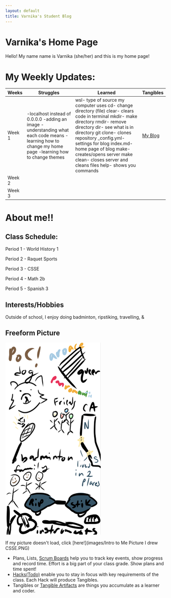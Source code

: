 ```yaml
---
layout: default
title: Varnika's Student Blog
---
```



# Varnika's Home Page 
Hello! My name name is Varnika (she/her) and this is my home page!

# My Weekly Updates:

| Weeks  | Struggles                                                                                                                                                   | Learned                                                     | Tangibles                      |
|--------|-------------------------------------------------------------------------------------------------------------------------------------------------------------|-------------------------------------------------------------|--------------------------------|
| Week 1 | -localhost instead of 0.0.0.0  -adding an image -understanding what each code means -learning how to change my home page -learning how to change themes | wsl- type of source my computer uses cd- change directory (file) clear- clears code in terminal mkdir- make directory rmdir- remove directory dir- see what is in directory git clone- clones repository _config.yml- settings for blog index.md- home page of blog make- creates/opens server make clean- closes server and cleans files help- shows you commands| [My Blog](http://localhost:4200/student/) |
| Week 2 |                                                                                                                                                             |                                                             |                                |
| Week 3 |                                                                                                                                                             |                                                             |                                |

# About me!!

## Class Schedule:

Period 1 - World History 1

Period 2 - Raquet Sports

Period 3 - CSSE

Period 4 - Math 2b

Period 5 - Spanish 3

## Interests/Hobbies

Outside of school, I enjoy doing badminton, ripstiking, travelling, &  

## Freeform Picture

<img src="images/Intro to Me Picture I drew CSSE.PNG" width="300" height="600">

If my picture doesn't load, click [here!](images/Intro to Me Picture I drew CSSE.PNG)

- Plans, Lists, [Scrum Boards](https://clickup.com/blog/scrum-board/) help you to track key events, show progress and record time.  Effort is a big part of your class grade.  Show plans and time spent!
- [Hacks(Todo)](https://levelup.gitconnected.com/six-ultimate-daily-hacks-for-every-programmer-60f5f10feae) enable you to stay in focus with key requirements of the class.  Each Hack will produce Tangibles.
- Tangibles or [Tangible Artifacts](https://en.wikipedia.org/wiki/Artifact_(software_development)) are things you accumulate as a learner and coder. 
